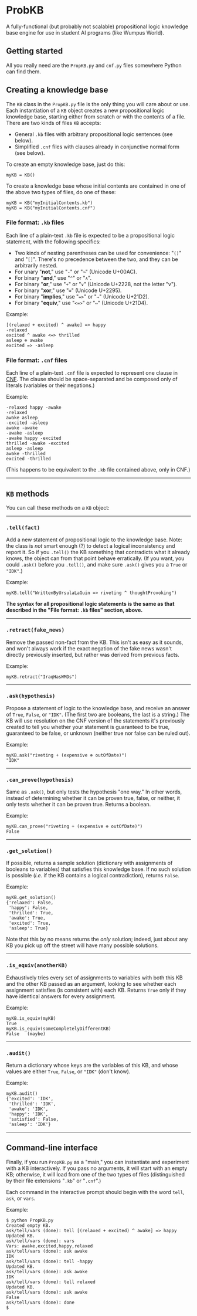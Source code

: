 # ProbKB

A fully-functional (but probably not scalable) propositional logic knowledge
base engine for use in student AI programs (like Wumpus World).


## Getting started

All you really need are the `PropKB.py` and `cnf.py` files somewhere Python can
find them.


## Creating a knowledge base

The `KB` class in the `PropKB.py` file is the only thing you will care about or
use. Each instantiation of a `KB` object creates a new propositional logic
knowledge base, starting either from scratch or with the contents of a file.
There are two kinds of files `KB` accepts:

* General `.kb` files with arbitrary propositional logic sentences (see below).
* Simplified `.cnf` files with clauses already in conjunctive normal form (see
below).

To create an empty knowledge base, just do this:

```
myKB = KB()
```

To create a knowledge base whose initial contents are contained in one of the
above two types of files, do one of these:

```
myKB = KB("myInitialContents.kb")
myKB = KB("myInitialContents.cnf")
```

### File format: `.kb` files

Each line of a plain-text `.kb` file is expected to be a propositional logic
statement, with the following specifics:

* Two kinds of nesting parentheses can be used for convenience: "`()`" and
"`[]`". There's no precedence between the two, and they can be arbitrarily
nested.
* For unary "**not**," use "`-`" or "`¬`" (Unicode U+00AC).
* For binary "**and**," use "`^`" or "`∧`".
* For binary "**or**," use "`+`" or "`∨`" (Unicode U+2228, not the letter "v").
* For binary "**xor**," use "`⊕`" (Unicode U+2295).
* For binary "**implies**," use "`=>`" or "`⇒`" (Unicode U+21D2).
* For binary "**equiv**," use "`<=>`" or "`⇔`" (Unicode U+21D4).

Example:
```
[(relaxed + excited) ^ awake] => happy
-relaxed
excited ^ awake <=> thrilled
asleep ⊕ awake
excited => -asleep
```

### File format: `.cnf` files

Each line of a plain-text `.cnf` file is expected to represent one clause in
[CNF](https://en.wikipedia.org/wiki/Conjunctive_normal_form). The clause should
be space-separated and be composed only of literals (variables or their
negations.)

Example:
```
-relaxed happy -awake
-relaxed
awake asleep
-excited -asleep
awake -awake
-awake -asleep
-awake happy -excited
thrilled -awake -excited
asleep -asleep
awake -thrilled
excited -thrilled
```

(This happens to be equivalent to the `.kb` file contained above, only in CNF.)


---

## `KB` methods

You can call these methods on a `KB` object:

---
### `.tell(fact)`

Add a new statement of propositional logic to the knowledge base. Note: the
class is *not* smart enough (?) to detect a logical inconsistency and report
it. So if you `.tell()` the KB something that contradicts what it already
knows, the object can from that point behave erratically. (If you want, you
could `.ask()` before you `.tell()`, and make sure `.ask()` gives you a `True`
or `"IDK"`.)

Example:
```
myKB.tell("WrittenByUrsulaLaGuin => riveting ^ thoughtProvoking")
```

**The syntax for all propositional logic statements is the same as that
described in the "File format: `.kb` files" section, above.**


---
### `.retract(fake_news)`

Remove the passed non-fact from the KB. This isn't as easy as it sounds, and
won't always work if the exact negation of the fake news wasn't directly
previously inserted, but rather was derived from previous facts.

Example:
```
myKB.retract("IraqHasWMDs")
```

---
### `.ask(hypothesis)`

Propose a statement of logic to the knowledge base, and receive an answer of
`True`, `False`, or `"IDK"`. (The first two are booleans, the last is a
string.) The KB will use resolution on the CNF version of the statements it's
previously created to tell you whether your statement is guaranteed to be true,
guaranteed to be false, or unknown (neither true nor false can be ruled out).

Example:
```
myKB.ask("riveting + (expensive ⊕ outOfDate)")
"IDK"
```

---
### `.can_prove(hypothesis)`

Same as `.ask()`, but only tests the hypothesis "one way." In other words,
instead of determining whether it can be proven true, false, or neither, it
only tests whether it can be proven true. Returns a boolean.

Example:
```
myKB.can_prove("riveting + (expensive ⊕ outOfDate)")
False
```

---
### `.get_solution()`

If possible, returns a sample solution (dictionary with assignments of booleans
to variables) that satisfies this knowledge base. If no such solution is
possible (*i.e.* if the KB contains a logical contradiction), returns `False`.

Example:
```
myKB.get_solution()
{'relaxed': False,
 'happy': False,
 'thrilled': True,
 'awake': True,
 'excited': True,
 'asleep': True}
```

Note that this by no means returns the *only* solution; indeed, just about any
KB you pick up off the street will have many possible solutions.


---
### `.is_equiv(anotherKB)`

Exhaustively tries every set of assignments to variables with both this KB and
the other KB passed as an argument, looking to see whether each assignment
satisfies (is consistent with) each KB. Returns `True` only if they have
identical answers for every assignment.

Example:
```
myKB.is_equiv(myKB)
True
myKB.is_equiv(someCompletelyDifferentKB)
False   (maybe)
```

---
### `.audit()`

Return a dictionary whose keys are the variables of this KB, and whose values
are either `True`, `False`, or `"IDK"` (don't know).

Example:
```
myKB.audit()
{'excited': 'IDK',
 'thrilled': 'IDK',
 'awake': 'IDK',
 'happy': 'IDK',
 'satisfied': False,
 'asleep': 'IDK'}
```
---

## Command-line interface

Finally, if you run `PropKB.py` as a "main," you can instantiate and experiment
with a KB interactively. If you pass no arguments, it will start with an empty
KB; otherwise, it will load from one of the two types of files (distinguished
by their file extensions "`.kb`" or "`.cnf`".)

Each command in the interactive prompt should begin with the word `tell`,
`ask`, or `vars`.

Example:
```
$ python PropKB.py 
Created empty KB.
ask/tell/vars (done): tell [(relaxed + excited) ^ awake] => happy
Updated KB.
ask/tell/vars (done): vars
Vars: awake,excited,happy,relaxed
ask/tell/vars (done): ask awake
IDK
ask/tell/vars (done): tell -happy
Updated KB.
ask/tell/vars (done): ask awake
IDK
ask/tell/vars (done): tell relaxed
Updated KB.
ask/tell/vars (done): ask awake
False
ask/tell/vars (done): done
$
```

